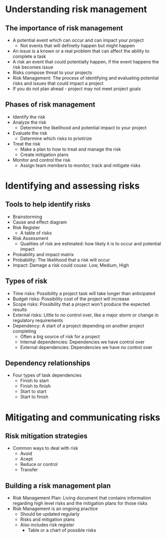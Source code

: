 # Understanding risk management
## The importance of risk management
- A potential event which can occur and can impact your project
  - Not events that will definetly happen but might happen
- An issue is a known or a real problem that can affect the ability to complete a task
- A risk an event that could potentially happen, if the event happens the risk becomes issue
- Risks compose threat to your projects
- Risk Management: The process of identifying and evaluating potential risks and issues that could impact a project
- If you do not plan ahead - project may not meet project goals

## Phases of risk management
- Identify the risk
- Analyze the risk
  - Determine the likelihood and potential impact to your project
- Evaluate the risk
  - Determine which risks to priotirize
- Treat the risk
  - Make a plan to how to treat and manage the risk
  - Create mitigation plans
- Monitor and control the risk
  - Assign team members to monitor, track and mitigate risks

# Identifying and assessing risks
## Tools to help identify risks
- Brainstorming
- Cause and effect diagram
- Risk Register
  - A table of risks
- Risk Assessment
  - Qualities of risk are estimated: how likely it is to occur and potential impact
- Probability and impact matrix
- Probability: The likelihood that a risk will occur
- Impact: Damage a risk could couse: Low, Medium, High

## Types of risk
- Time risks: Possibility a project task will take longer than anticipated
- Budget risks: Possibility cost of the project will increase
- Scope risks: Possibility that a project won't produce the expected results
- External risks: Little to no control over, like a major storm or change in regulatory requirements
- Dependency: A start of a project depending on another project completing
  - Often a big source of risk for a project
  - Internal dependencies: Dependencies we have control over
  - External dependencies: Dependencies we have no control over

## Dependency relationships
- Four types of task dependencies
  - Finish to start
  - Finish to finish
  - Start to start
  - Start to finish

# Mitigating and communicating risks
## Risk mitigation strategies
- Common ways to deal with risk
  - Avoid
  - Acept
  - Reduce or control
  - Transfer

## Building a risk management plan
- Risk Management Plan: Living document that contains information regarding high level risks and the mitigation plans for those risks
- Risk Management is an ongoing practice
  - Should be updated regularly
  - Risks and mitigation plans
  - Also includes risk register
    - Table or a chart of possible risks
